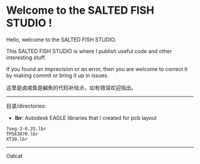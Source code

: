 # Welcome to the SALTED FISH STUDIO ! #


Hello, welcome to the SALTED FISH STUDIO.

This SALTED FISH STUDIO is where I publish useful code and
other interesting stuff.

If you  found an imprecision or an error, 
then you are welcome to correct it by making commit or
bring it up in issues.

这里是卤咸鱼是鹹魚的代码补给点，如有错误欢迎指出。


----------
目录/directories:



- **lbr**: Autodesk EAGLE libraries that I created for pcb layout
```
7seg-3-0.25.lbr
TPS63070.lbr
XT30.lbr
```

----------

Oatcat
